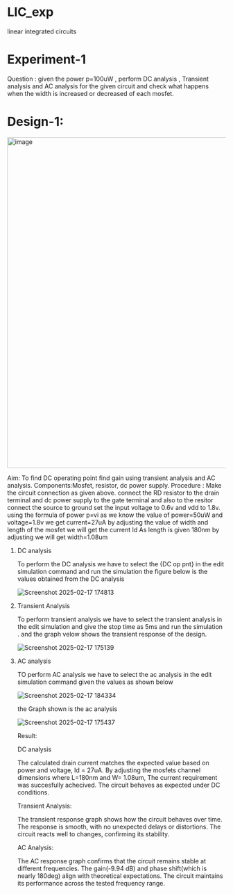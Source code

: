 # LIC_exp
linear integrated circuits
# Experiment-1
Question : given the power p=100uW , perform DC analysis , Transient analysis and AC analysis for the given circuit and check what happens when the width is increased or decreased of each mosfet.
# Design-1:
<img width="761" alt="image" src="https://github.com/user-attachments/assets/197db282-80c8-4b12-bb5e-78640bd3f78a" />


Aim: To find DC operating point find gain using transient analysis and AC analysis.
Components:Mosfet, resistor, dc power supply.
Procedure :
Make the circuit connection as given above.
connect the RD resistor to the drain terminal and dc power supply to the gate terminal and also to the resitor
connect the source to ground 
set the input voltage to 0.6v and vdd to 1.8v.
using the formula of power p=vi
as we know the value of power=50uW and voltage=1.8v
we get current=27uA
by adjusting the value of width and length of the mosfet we will get the current Id 
As length is given 180nm by adjusting we will get width=1.08um
1. DC analysis

   
   To perform the DC analysis we have to select the {DC op pnt} in the edit simulation command and run the simulation
   the figure below is the values obtained from the DC analysis
   
   ![Screenshot 2025-02-17 174813](https://github.com/user-attachments/assets/b9221c03-af3a-4221-a274-6dc18f9150c5)

2. Transient Analysis

   
   To perform transient analysis we have to select the transient analysis in the edit simulation
   and give the stop time as 5ms and run the simulation .
   and the graph velow shows the transient response of the design.

   ![Screenshot 2025-02-17 175139](https://github.com/user-attachments/assets/10b1c6e3-255a-4848-aa02-cc2036cd8cb7)


3. AC analysis
 

   TO perform AC analysis we have to select the ac analysis in the edit simulation command given the values as shown below

   ![Screenshot 2025-02-17 184334](https://github.com/user-attachments/assets/b5b9b5b2-cc27-459c-87d9-27411895f901)

   the Graph shown is the ac analysis

   ![Screenshot 2025-02-17 175437](https://github.com/user-attachments/assets/e0dc0b7d-5dd9-4f7b-9055-76ce8109f34f)


   Result:


    DC analysis

   
    The calculated drain current matches the expected value based on power and voltage, Id = 27uA.
    By adjusting the mosfets channel dimensions where L=180nm and W= 1.08um, The current requirement was succesfully achecived.
    The circuit behaves as expected under DC conditions.


     Transient Analysis:

     The transient response graph shows how the circuit behaves over time.
     The response is smooth, with no unexpected delays or distortions.
     The circuit reacts well to changes, confirming its stability.
   
     AC Analysis:

     The AC response graph confirms that the circuit remains stable at different frequencies.
     The gain(-9.94 dB) and phase shift(which is nearly 180deg) align with theoretical expectations.
     The circuit maintains its performance across the tested frequency range.


 

   

